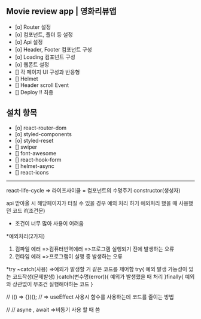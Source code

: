 ## Movie review app | 영화리뷰앱

- [o] Router 설정
- [o] 컴포넌트, 폴더 등 설정
- [o] Api 설정
- [o] Header, Footer 컴포넌트 구성
- [o] Loading 컴포넌트 구성
- [o] 웹폰트 설정
- [] 각 페이지 UI 구성과 반응형
- [] Helmet
- [] Header scroll Event
- [] Deploy !! 최종

## 설치 항목

- [o] react-router-dom
- [o] styled-components
- [o] styled-reset
- [] swiper
- [] font-awesome
- [] react-hook-form
- [] helmet-async
- [] react-icons


---------------------------------------------

react-life-cycle
=> 라이프사이클 = 컴포넌트의 수명주기
constructor(생성자)

api 받아올 시 해당페이지가 터질 수 있을 경우
예외 처리 하기
에외처리 했을 때 사용했던 코드
if(조건문)

- 조건이 너무 많아 사용이 어려움

\*예외처리(2가지)

1. 컴파일 에러
   =>컴퓨터번역에러
   =>프로그램 실행되기 전에 발생하는 오류
2. 런타임 에러
   =>프로그램이 실행 중 발생하는 오류

\*try ~catch(사용)
=>예외가 발생할 거 같은 코드를 제어함
try{
예외 발생 가능성이 있는 코드작성(문제발생)
}catch(변수명(error)){
예외가 발생했을 때 처리
}finally{
예외와 상관없이 무조건 실행해야하는 코드
}

// (() => {})();
// => useEffect 사용시 함수를 사용하는데 코드를 줄이는 방법

// // asyne , await =>비동기 사용 할 때 씀

